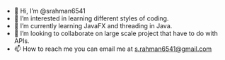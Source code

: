 - 👋 Hi, I’m @srahman6541
- 👀 I’m interested in learning different styles of coding.
- 🌱 I’m currently learning JavaFX and threading in Java.
- 💞️ I’m looking to collaborate on large scale project that have to do with APIs.
- 📫 How to reach me you can email me at s.rahman6541@gmail.com

<!---
srahman6541/srahman6541 is a ✨ special ✨ repository because its `README.md` (this file) appears on your GitHub profile.
You can click the Preview link to take a look at your changes.
--->
